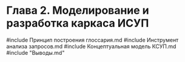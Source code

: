 # Глава 2. Моделирование и разработка каркаса ИСУП

#include Принцип построения глоссария.md
#include Инструмент анализа запросов.md
#include Концептуальная модель КСУП.md
#include "Выводы.md"
